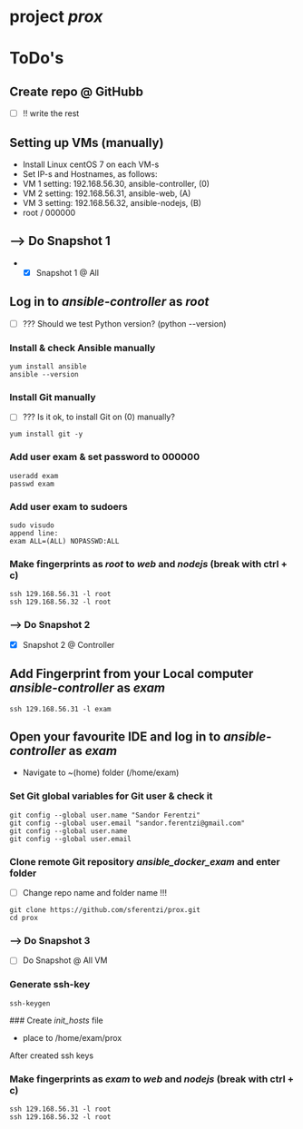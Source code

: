 # project *prox*

# ToDo's

## Create repo @ GitHubb
- [ ] !! write the rest

## Setting up VMs (manually)
- Install Linux centOS 7 on each VM-s
- Set IP-s and Hostnames, as follows:
 - VM 1 setting: 192.168.56.30, ansible-controller, (0)
 - VM 2 setting: 192.168.56.31, ansible-web, (A)
 - VM 3 setting: 192.168.56.32, ansible-nodejs, (B)
 - root / 000000

 ## --> Do Snapshot 1
 - - [x] Snapshot 1 @ All

## Log in to *ansible-controller* as *root*
- [ ] ??? Should we test Python version? (python --version)
### Install & check Ansible manually
~~~
yum install ansible
ansible --version
~~~

### Install Git manually
- [ ] ??? Is it ok, to install Git on (0) manually?
~~~
yum install git -y
~~~

### Add user exam & set password to 000000
~~~
useradd exam
passwd exam
~~~

### Add user exam to sudoers
~~~
sudo visudo
append line: 
exam ALL=(ALL) NOPASSWD:ALL
~~~

### Make fingerprints as *root* to *web* and *nodejs* (break with ctrl + c)
~~~
ssh 129.168.56.31 -l root
ssh 129.168.56.32 -l root 
~~~

### --> Do Snapshot 2
- [x] Snapshot 2 @ Controller

## Add Fingerprint from your Local computer *ansible-controller* as *exam*
~~~
ssh 129.168.56.31 -l exam
~~~

## Open your favourite IDE and log in to *ansible-controller* as *exam*
- Navigate to ~(home) folder (/home/exam)

### Set Git global variables for Git user & check it
~~~
git config --global user.name "Sandor Ferentzi"
git config --global user.email "sandor.ferentzi@gmail.com"
git config --global user.name
git config --global user.email
~~~

### Clone remote Git repository *ansible_docker_exam* and enter folder
- [ ] Change repo name and folder name !!!
~~~
git clone https://github.com/sferentzi/prox.git
cd prox
~~~

### --> Do Snapshot 3
- [ ] Do Snapshot @ All VM

### Generate ssh-key
~~~
ssh-keygen
~~~

### Create *init_hosts* file
- place to /home/exam/prox









After created ssh keys
### Make fingerprints as *exam* to *web* and *nodejs* (break with ctrl + c)
~~~
ssh 129.168.56.31 -l root
ssh 129.168.56.32 -l root 
~~~